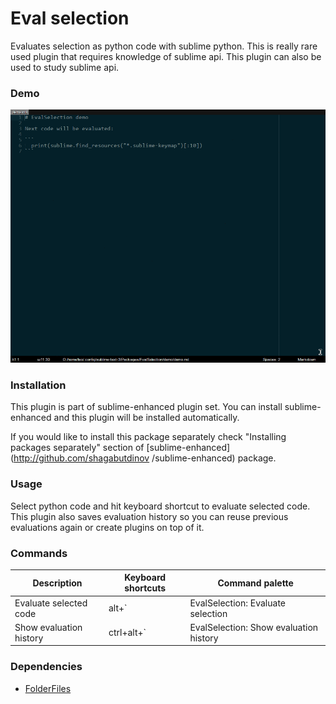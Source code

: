 # Eval selection

Evaluates selection as python code with sublime python. This is really rare used
plugin that requires knowledge of sublime api. This plugin can also be used to
study sublime api.


### Demo

![Demo](https://github.com/shagabutdinov/sublime-enhanced-demos/raw/master/eval_selection.gif "Demo")


### Installation

This plugin is part of sublime-enhanced plugin set. You can install
sublime-enhanced and this plugin will be installed automatically.

If you would like to install this package separately check "Installing packages
separately" section of [sublime-enhanced](http://github.com/shagabutdinov
/sublime-enhanced) package.


### Usage

Select python code and hit keyboard shortcut to evaluate selected code. This
plugin also saves evaluation history so you can reuse previous evaluations again
or create plugins on top of it.


### Commands

| Description             | Keyboard shortcuts | Command palette                        |
|-------------------------|--------------------|----------------------------------------|
| Evaluate selected code  | alt+`              | EvalSelection: Evaluate selection      |
| Show evaluation history | ctrl+alt+`         | EvalSelection: Show evaluation history |


### Dependencies

* [FolderFiles](https://github.com/shagabutdinov/sublime-folder-files)